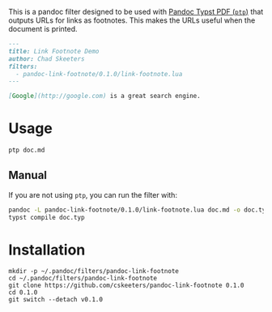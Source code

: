 This is a pandoc filter designed to be used with [Pandoc Typst PDF (`ptp`)](https://github.com/cskeeters/ptp) that outputs URLs for links as footnotes.  This makes the URLs useful when the document is printed.

```markdown
---
title: Link Footnote Demo
author: Chad Skeeters
filters:
  - pandoc-link-footnote/0.1.0/link-footnote.lua
---

[Google](http://google.com) is a great search engine.
```

# Usage

```sh
ptp doc.md
```

## Manual

If you are not using `ptp`, you can run the filter with:

```sh
pandoc -L pandoc-link-footnote/0.1.0/link-footnote.lua doc.md -o doc.typ
typst compile doc.typ
```

# Installation

```
mkdir -p ~/.pandoc/filters/pandoc-link-footnote
cd ~/.pandoc/filters/pandoc-link-footnote
git clone https://github.com/cskeeters/pandoc-link-footnote 0.1.0
cd 0.1.0
git switch --detach v0.1.0
```
